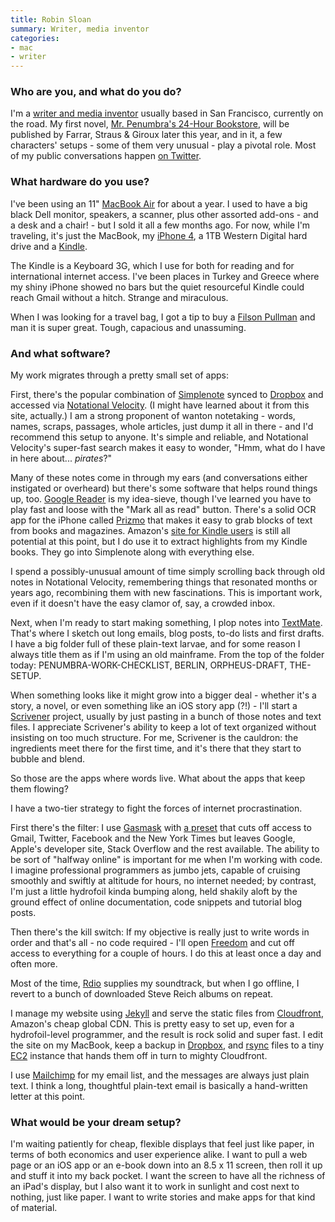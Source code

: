 ```yaml
---
title: Robin Sloan
summary: Writer, media inventor
categories:
- mac
- writer
---
```


### Who are you, and what do you do?

I'm a [writer and media inventor](http://www.robinsloan.com/about/ "About Robin.") usually based in San Francisco, currently on the road. My first novel, [Mr. Penumbra's 24-Hour Bookstore](http://www.robinsloan.com/mr-penumbra/ "Robin's first novel."), will be published by Farrar, Straus & Giroux later this year, and in it, a few characters' setups - some of them very unusual - play a pivotal role. Most of my public conversations happen [on Twitter](http://twitter.com/robinsloan/ "Robin's Twitter account.").

### What hardware do you use?

I've been using an 11" [MacBook Air][macbook-air] for about a year. I used to have a big black Dell monitor, speakers, a scanner, plus other assorted add-ons - and a desk and a chair! - but I sold it all a few months ago. For now, while I'm traveling, it's just the MacBook, my [iPhone 4][iphone-4], a 1TB Western Digital hard drive and a [Kindle][].

The Kindle is a Keyboard 3G, which I use for both for reading and for international internet access. I've been places in Turkey and Greece where my shiny iPhone showed no bars but the quiet resourceful Kindle could reach Gmail without a hitch. Strange and miraculous.

When I was looking for a travel bag, I got a tip to buy a [Filson Pullman][pullman] and man it is super great. Tough, capacious and unassuming.

### And what software?

My work migrates through a pretty small set of apps:

First, there's the popular combination of [Simplenote][simplenote-ios] synced to [Dropbox][] and accessed via [Notational Velocity][notational-velocity]. (I might have learned about it from this site, actually.) I am a strong proponent of wanton notetaking - words, names, scraps, passages, whole articles, just dump it all in there - and I'd recommend this setup to anyone. It's simple and reliable, and Notational Velocity's super-fast search makes it easy to wonder, "Hmm, what do I have in here about... *pirates*?"

Many of these notes come in through my ears (and conversations either instigated or overheard) but there's some software that helps round things up, too. [Google Reader][google-reader] is my idea-sieve, though I've learned you have to play fast and loose with the "Mark all as read" button. There's a solid OCR app for the iPhone called [Prizmo][prizmo-ios] that makes it easy to grab blocks of text from books and magazines. Amazon's [site for Kindle users](http://kindle.amazon.com/ "The Kindle user's website.") is still all potential at this point, but I do use it to extract highlights from my Kindle books. They go into Simplenote along with everything else.

I spend a possibly-unusual amount of time simply scrolling back through old notes in Notational Velocity, remembering things that resonated months or years ago, recombining them with new fascinations. This is important work, even if it doesn't have the easy clamor of, say, a crowded inbox.

Next, when I'm ready to start making something, I plop notes into [TextMate][]. That's where I sketch out long emails, blog posts, to-do lists and first drafts. I have a big folder full of these plain-text larvae, and for some reason I always title them as if I'm using an old mainframe. From the top of the folder today: PENUMBRA-WORK-CHECKLIST, BERLIN, ORPHEUS-DRAFT, THE-SETUP.

When something looks like it might grow into a bigger deal - whether it's a story, a novel, or even something like an iOS story app (?!) - I'll start a [Scrivener][] project, usually by just pasting in a bunch of those notes and text files. I appreciate Scrivener's ability to keep a lot of text organized without insisting on too much structure. For me, Scrivener is the cauldron: the ingredients meet there for the first time, and it's there that they start to bubble and blend.

So those are the apps where words live. What about the apps that keep them flowing?

I have a two-tier strategy to fight the forces of internet procrastination.

First there's the filter: I use [Gasmask][gas-mask] with [a preset](https://gist.github.com/1759383/ "Robin's Gas Mask preset gist.") that cuts off access to Gmail, Twitter, Facebook and the New York Times but leaves Google, Apple's developer site, Stack Overflow and the rest available. The ability to be sort of "halfway online" is important for me when I'm working with code. I imagine professional programmers as jumbo jets, capable of cruising smoothly and swiftly at altitude for hours, no internet needed; by contrast, I'm just a little hydrofoil kinda bumping along, held shakily aloft by the ground effect of online documentation, code snippets and tutorial blog posts.

Then there's the kill switch: If my objective is really just to write words in order and that's all - no code required - I'll open [Freedom][] and cut off access to everything for a couple of hours. I do this at least once a day and often more.

Most of the time, [Rdio][] supplies my soundtrack, but when I go offline, I revert to a bunch of downloaded Steve Reich albums on repeat.

I manage my website using [Jekyll][] and serve the static files from [Cloudfront][], Amazon's cheap global CDN. This is pretty easy to set up, even for a hydrofoil-level programmer, and the result is rock solid and super fast. I edit the site on my MacBook, keep a backup in [Dropbox][], and [rsync][] files to a tiny [EC2][] instance that hands them off in turn to mighty Cloudfront.

I use [Mailchimp][] for my email list, and the messages are always just plain text. I think a long, thoughtful plain-text email is basically a hand-written letter at this point.

### What would be your dream setup?

I'm waiting patiently for cheap, flexible displays that feel just like paper, in terms of both economics and user experience alike. I want to pull a web page or an iOS app or an e-book down into an 8.5 x 11 screen, then roll it up and stuff it into my back pocket. I want the screen to have all the richness of an iPad's display, but I also want it to work in sunlight and cost next to nothing, just like paper. I want to write stories and make apps for that kind of material.

[iphone-4]: https://en.wikipedia.org/wiki/IPhone_4 "A smartphone."
[kindle]: https://www.amazon.com/Kindle-Ereader-ebook-reader/dp/B007HCCNJU "A digital book reader."
[macbook-air]: https://www.apple.com/macbook-air/ "A very thin laptop."
[pullman]: https://www.filson.com/products/pullman.70243.html "A bag."
[cloudfront]: https://aws.amazon.com/cloudfront/ "A content delivery service."
[dropbox]: https://www.dropbox.com/ "Online syncing and storage."
[ec2]: https://aws.amazon.com/ec2/ "A web service for virtualised processing."
[freedom]: https://freedom.to/ "Productivity software that locks you away from the Internet."
[gas-mask]: https://www.macupdate.com/app/mac/29949/gas-mask "A hosts file editor for the Mac."
[google-reader]: https://en.wikipedia.org/wiki/Google_Reader "A web-based feed reader."
[jekyll]: https://jekyllrb.com/ "A static site generator."
[mailchimp]: https://mailchimp.com/ "A templated mailing list system."
[notational-velocity]: http://notational.net/ "A clever note-taking app for the Mac."
[prizmo-ios]: https://itunes.apple.com/app/id366791896 "An OCR app."
[rdio]: http://www.rdio.com/home/en-us/ "A music streaming service."
[rsync]: http://rsync.samba.org/ "An open-source file transfer/syncing tool."
[scrivener]: http://literatureandlatte.com/scrivener.php "A Mac text editor aimed at writers."
[simplenote-ios]: https://itunes.apple.com/us/app/simplenote/id289429962 "A note app with cloud syncing."
[textmate]: http://macromates.com/ "A text editor for the Mac."

